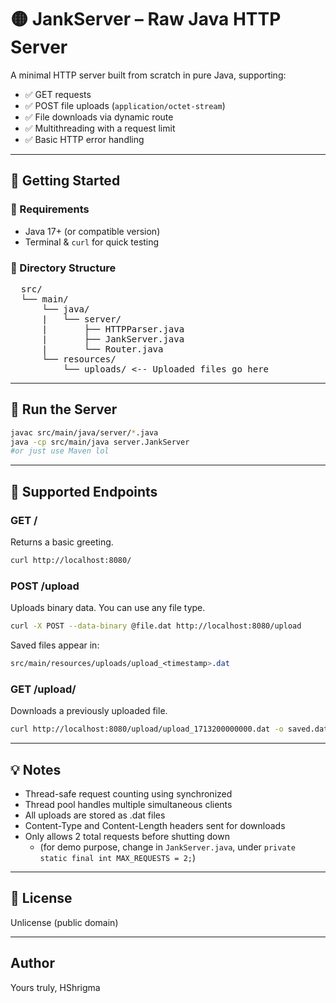 # 🟡 JankServer – Raw Java HTTP Server

A minimal HTTP server built from scratch in pure Java, supporting:

- ✅ GET requests
- ✅ POST file uploads (`application/octet-stream`)
- ✅ File downloads via dynamic route
- ✅ Multithreading with a request limit
- ✅ Basic HTTP error handling

---

## 🏁 Getting Started

### 🧱 Requirements
- Java 17+ (or compatible version)
- Terminal & `curl` for quick testing

### 📂 Directory Structure
<pre>
  src/ 
  └── main/ 
      └── java/ 
      |   └── server/ 
      |       ├── HTTPParser.java 
      |       ├── JankServer.java 
      |       └── Router.java 
      └── resources/ 
          └── uploads/ <-- Uploaded files go here
</pre>

---

## 🚀 Run the Server

```bash
javac src/main/java/server/*.java
java -cp src/main/java server.JankServer
#or just use Maven lol
```
--- 
## 🔁 Supported Endpoints
### GET /

Returns a basic greeting.

```bash
curl http://localhost:8080/
```

### POST /upload
Uploads binary data. You can use any file type.
```bash
curl -X POST --data-binary @file.dat http://localhost:8080/upload
```
Saved files appear in:
```css
src/main/resources/uploads/upload_<timestamp>.dat
```
### GET /upload/<filename>

Downloads a previously uploaded file.
```bash
curl http://localhost:8080/upload/upload_1713200000000.dat -o saved.dat
```
---
## 💡 Notes
- Thread-safe request counting using synchronized
- Thread pool handles multiple simultaneous clients
- All uploads are stored as .dat files
- Content-Type and Content-Length headers sent for downloads
- Only allows 2 total requests before shutting down
  - (for demo purpose, change in ``JankServer.java``, under ``private static final int MAX_REQUESTS = 2;``)

---

 ## 📜 License

Unlicense (public domain)

---
## Author

Yours truly, HShrigma
